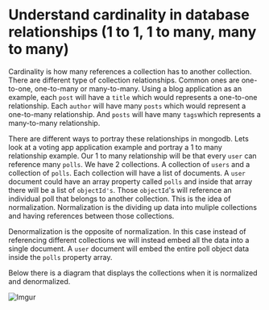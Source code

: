 # Understand cardinality in database relationships (1 to 1, 1 to many, many to many)

Cardinality is how many references a collection has to another collection. There are different type of collection relationships. Common ones are one-to-one, one-to-many or many-to-many. Using a blog application as an example, each `post` will have a `title` which would represents a one-to-one relationship. Each `author` will have many `posts` which would represent a one-to-many relationship. And `posts` will have many `tags`which represents a many-to-many relationship.

There are different ways to portray these relationships in mongodb. Lets look at a voting app application example and portray a 1 to many relationship example. Our 1 to many relationship will be that every `user` can reference many `polls`. We have 2 collections. A collection of `users` and a collection of `polls`. Each collection will have a list of documents. A `user` document could have an array property called `polls` and inside that array there will be a list of `objectId's`. Those `objectId`'s will reference an individual poll that belongs to another collection. This is the idea of normalization. Normalization is the dividing up data into muliple collections and having references between those collections. 


Denormalization is the opposite of normalization. In this case instead of referencing different collections we will instead embed all the data into a single document. A `user` document will embed the entire poll object data inside the `polls` property array.

Below there is a diagram that displays the collections when it is normalized and denormalized.

![Imgur](https://i.imgur.com/BuNqnhH.png)


